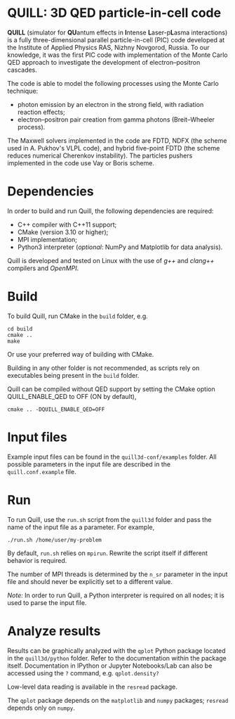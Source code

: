 # QUILL: 3D QED particle-in-cell code

**QUILL** (simulator for **QU**antum effects in **I**ntense **L**aser-p**L**asma  interactions) is a fully three-dimensional parallel particle-in-cell (PIC) code developed at the Institute of Applied Physics RAS, Nizhny Novgorod, Russia.
To our knowledge, it was the first PIC code with implementation of the Monte Carlo QED approach to investigate the development of electron–positron cascades.

The code is able to model the following processes using the Monte Carlo technique:

* photon emission by an electron in the strong field, with radiation reaction effects;
* electron–positron pair creation from gamma photons (Breit–Wheeler process).

The Maxwell solvers implemented in the code are FDTD, NDFX (the scheme used in A. Pukhov's VLPL code), and hybrid five-point FDTD (the scheme reduces numerical Cherenkov instability).
The particles pushers implemented in the code use Vay or Boris scheme.

# Dependencies

In order to build and run Quill, the following dependencies are required:
* C++ compiler with C++11 support;
* CMake (version 3.10 or higher);
* MPI implementation;
* Python3 interpreter (*optional*: NumPy and Matplotlib for data analysis).

Quill is developed and tested on Linux with the use of *g++* and *clang++* compilers and *OpenMPI*.

# Build

To build Quill, run CMake in the `build` folder, e.g.
```
cd build
cmake ..
make
```
Or use your preferred way of building with CMake.

Building in any other folder is not recommended, as scripts rely on executables being present in the `build` folder.

Quill can be compiled without QED support by setting the CMake option QUILL_ENABLE_QED to OFF (ON by default),
```
cmake .. -DQUILL_ENABLE_QED=OFF
```

# Input files

Example input files can be found in the `quill3d-conf/examples` folder.
All possible parameters in the input file are described in the `quill.conf.example` file.

# Run

To run Quill, use the `run.sh` script from the `quill3d` folder and pass the name of the input file as a parameter.
For example,
```
./run.sh /home/user/my-problem
```

By default, `run.sh` relies on `mpirun`.
Rewrite the script itself if different behavior is required.

The number of MPI threads is determined by the `n_sr` parameter in the input file and should never be explicitly set to a different value.

*Note:* In order to run Quill, a Python interpreter is required on all nodes;
it is used to parse the input file.

# Analyze results

Results can be graphically analyzed with the `qplot` Python package located in the `quill3d/python` folder.
Refer to the documentation within the package itself.
Documentation in IPython or Jupyter Notebooks/Lab can also be accessed using the `?` command, e.g. `qplot.density?`

Low-level data reading is available in the `resread` package.

The `qplot` package depends on the `matplotlib` and `numpy` packages; `resread` depends only on `numpy`.
